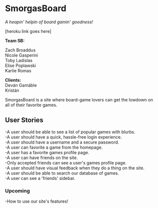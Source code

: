 # SmorgasBoard


*A heapin' helpin of board gamin' goodness!*

[heroku link goes here]

**Team SB:**

Zach Broaddus  
Nicole Gasperini  
Toby Ladislas  
Elise Poplawski  
Karlie Romas

**Clients:**  
Deván Gamáble   
Kristán

SmorgasBoard is a site where board-game lovers can get the lowdown on all
of their favorite games.

## User Stories

-A user should be able to see a list of popular games with blurbs.  
-A user should have a quick, hassle-free login experience.  
-A user should have a username and a secure password.  
-A user can favorite a game from the homepage.  
-A user has a favorite games profile page.  
-A user can have friends on the site.  
-Only accepted friends can see a user's games profile page.  
-A user should have visual feedback when they do a thing on the site.  
-A user should be able to search our database of games.  
-A user can see a 'friends' sidebar.  

### Upcoming

-How to use our site's features!
